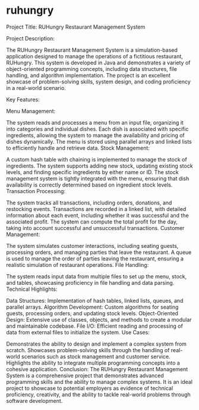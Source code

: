 # ruhungry
Project Title: RUHungry Restaurant Management System

Project Description:

The RUHungry Restaurant Management System is a simulation-based application designed to manage the operations of a fictitious restaurant, RUHungry. This system is developed in Java and demonstrates a variety of object-oriented programming concepts, including data structures, file handling, and algorithm implementation. The project is an excellent showcase of problem-solving skills, system design, and coding proficiency in a real-world scenario.

Key Features:

Menu Management:

The system reads and processes a menu from an input file, organizing it into categories and individual dishes.
Each dish is associated with specific ingredients, allowing the system to manage the availability and pricing of dishes dynamically.
The menu is stored using parallel arrays and linked lists to efficiently handle and retrieve data.
Stock Management:

A custom hash table with chaining is implemented to manage the stock of ingredients.
The system supports adding new stock, updating existing stock levels, and finding specific ingredients by either name or ID.
The stock management system is tightly integrated with the menu, ensuring that dish availability is correctly determined based on ingredient stock levels.
Transaction Processing:

The system tracks all transactions, including orders, donations, and restocking events.
Transactions are recorded in a linked list, with detailed information about each event, including whether it was successful and the associated profit.
The system can compute the total profit for the day, taking into account successful and unsuccessful transactions.
Customer Management:

The system simulates customer interactions, including seating guests, processing orders, and managing parties that leave the restaurant.
A queue is used to manage the order of parties leaving the restaurant, ensuring a realistic simulation of restaurant operations.
File Handling:

The system reads input data from multiple files to set up the menu, stock, and tables, showcasing proficiency in file handling and data parsing.
Technical Highlights:

Data Structures: Implementation of hash tables, linked lists, queues, and parallel arrays.
Algorithm Development: Custom algorithms for seating guests, processing orders, and updating stock levels.
Object-Oriented Design: Extensive use of classes, objects, and methods to create a modular and maintainable codebase.
File I/O: Efficient reading and processing of data from external files to initialize the system.
Use Cases:

Demonstrates the ability to design and implement a complex system from scratch.
Showcases problem-solving skills through the handling of real-world scenarios such as stock management and customer service.
Highlights the ability to integrate multiple programming concepts into a cohesive application.
Conclusion: The RUHungry Restaurant Management System is a comprehensive project that demonstrates advanced programming skills and the ability to manage complex systems. It is an ideal project to showcase to potential employers as evidence of technical proficiency, creativity, and the ability to tackle real-world problems through software development.
